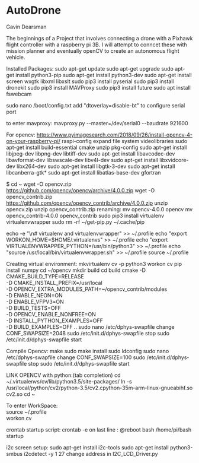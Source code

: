 # AutoDrone
Gavin Dearsman

The beginnings of a Project that involves connecting a drone with a Pixhawk flight controller with a raspberry pi 3B. I will attempt to conncet these with mission planner
and eventually openCV to create an autonomous flight vehicle.

Installed Packages:
  sudo apt-get update
  sudo apt-get upgrade
  sudo apt-get install python3-pip
  sudo apt-get install python3-dev
  sudo apt-get install screen wxgtk libxml libxslt
  sudo pip3 install pyserial
  sudo pip3 install dronekit
  sudo pip3 install MAVProxy
  sudo pip3 install future
  sudo apt install fswebcam

sudo nano /boot/config.txt
    add "dtoverlay=disable-bt" to configure serial port
    
to enter mavproxy:
  mavproxy.py --master=/dev/serial0 --baudrate 921600

For opencv:
https://www.pyimagesearch.com/2018/09/26/install-opencv-4-on-your-raspberry-pi/
  raspi-config expand file system
  videolibraries
  sudo apt-get install build-essential cmake unzip pkg-config
  sudo apt-get install libjpeg-dev libpng-dev libtiff-dev
  sudo apt-get install libavcodec-dev libavformat-dev libswscale-dev libv4l-dev
  sudo apt-get install libxvidcore-dev libx264-dev
  sudo apt-get install libgtk-3-dev
  sudo apt-get install libcanberra-gtk*
  sudo apt-get install libatlas-base-dev gfortran
 
  $ cd ~
  wget -O opencv.zip https://github.com/opencv/opencv/archive/4.0.0.zip
  wget -O opencv_contrib.zip https://github.com/opencv/opencv_contrib/archive/4.0.0.zip
  unzip opencv.zip
  unzip opencv_contrib.zip
  renaming:
  mv opencv-4.0.0 opencv
  mv opencv_contrib-4.0.0 opencv_contrib
  sudo pip3 install virtualenv virtualenvwrapper
  sudo rm -rf ~/get-pip.py ~/.cache/pip
  
  echo -e "\n# virtualenv and virtualenvwrapper" >> ~/.profile
  echo "export WORKON_HOME=$HOME/.virtualenvs" >> ~/.profile
  echo "export VIRTUALENVWRAPPER_PYTHON=/usr/bin/python3" >> ~/.profile
  echo "source /usr/local/bin/virtualenvwrapper.sh" >> ~/.profile
  source ~/.profile
  
Creating virtual environment:
  mkvirtualenv cv -p python3
  workon cv
  pip install numpy
  cd ~/opencv
  mkdir build
  cd build
  cmake -D CMAKE_BUILD_TYPE=RELEASE \
    -D CMAKE_INSTALL_PREFIX=/usr/local \
    -D OPENCV_EXTRA_MODULES_PATH=~/opencv_contrib/modules \
    -D ENABLE_NEON=ON \
    -D ENABLE_VFPV3=ON \
    -D BUILD_TESTS=OFF \
    -D OPENCV_ENABLE_NONFREE=ON \
    -D INSTALL_PYTHON_EXAMPLES=OFF \
    -D BUILD_EXAMPLES=OFF ..
  sudo nano /etc/dphys-swapfile
    change CONF_SWAPSIZE=2048
  sudo /etc/init.d/dphys-swapfile stop
  sudo /etc/init.d/dphys-swapfile start
  
Compile Opencv:
  make
  sudo make install
  sudo ldconfig
  sudo nano /etc/dphys-swapfile
    change CONF_SWAPSIZE=100
  sudo /etc/init.d/dphys-swapfile stop
  sudo /etc/init.d/dphys-swapfile start
  
LINK OPENCV with python:(tab completion)
  cd ~/.virtualenvs/cv/lib/python3.5/site-packages/
  ln -s /usr/local/python/cv2/python-3.5/cv2.cpython-35m-arm-linux-gnueabihf.so cv2.so
  cd ~
  
To enter WorkSpace:  
source ~/.profile   
workon cv
  
crontab startup script:
crontab -e
on last line : @reboot bash /home/pi/bash startup

i2c screen setup:
sudo apt-get install i2c-tools
sudo apt-get install python3-smbus
i2cdetect -y 1        27
change address in I2C_LCD_Driver.py
